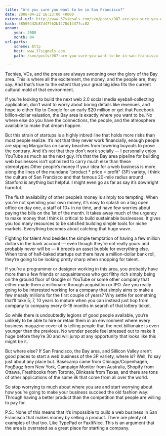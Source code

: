 ```yaml
---
title: "Are you sure you want to be in San Francisco?"
date: 2008-04-22 16:23:00 +0000
external-url: http://www.37signals.com/svn/posts/987-are-you-sure-you-want-to-be-in-san-francisco
hash: 58509442b87d47f62b1470d14477cc02
annum:
    year: 2008
    month: 04
url-parts:
    scheme: http
    host: www.37signals.com
    path: /svn/posts/987-are-you-sure-you-want-to-be-in-san-francisco

---
```


Techies, VCs, and the press are always swooning over the glory of the Bay area. This is where all the excitement, the money, and the people are, they say. And that’s true to the extent that your great big idea fits the current cultural mold of that environment.



If you’re looking to build the next web 2.0 social media eyeball-collecting application, don’t want to worry about boring details like revenues, and hope to either flip to Google for an early $20 million or get that Facebook billion-dollar valuation, the Bay area is exactly where you want to be. No where else do you have the connections, the people, and the atmosphere available to make that dream happen.



But this strain of startups is a highly inbred line that holds more risks than most people realize. It’s not that they never work financially, enough people are sipping Margaritas on sunny beaches from towering buyouts to prove the contrary. And it’s not that they don’t work socially — I personally enjoy YouTube as much as the next guy. It’s that the Bay area pipeline for building web businesses isn’t optimized to carry much else than these stereotypes.Other people’s money
If your idea for a web business is more along the lines of the mundane “product * price = profit” (3P) variety, I think the culture of San Francisco and that famous 20-mile radius around Stanford is anything but helpful. I might even go as far as say it’s downright harmful.



The flush availability of other people’s money is simply too tempting. When you’re not spending your own money, it’s easy to splash on a big open office on day one, a staff of 10+ in no time, and have few worries about paying the bills on the 1st of the month. It takes away much of the urgency to make money that I think is critical to build sustainable businesses. It gives you too many resources to be satisfied building simple tools for niche markets. Everything becomes about catching that huge wave.



Fighting for talent
And besides the simple temptation of having a few million dollars in the bank account — even though they’re not really yours and probably never will be — it breeds an asset bubble for everything else. When tons of half-baked startups out there have a million-dollar bank roll, they’re going to be looking pretty sharp when shopping for talent.



If you’re a programmer or designer working in this area, you probably have more than a few friends or acquaintances who got filthy rich simply being on the ground floor of Google or YouTube or some other company that either made them a millionaire through acquisition or IPO. Are you really going to be interested working for a company that simply aims to make a few measly millions for the first couple of years? Why settle for something that’ll take 5, 7, 10 years to mature when you can instead just hop from company to company every 6-18 months in search of that lottery ticket.



So while there is undoubtedly legions of good people available, you’re unlikely to be able to hire or retain them in an environment where every business magazine cover of is telling people that the next billionaire is even younger than the previous. No wonder people feel stressed out to make it huge before they’re 30 and will jump at any opportunity that looks like this might be it.



But where else?
If San Francisco, the Bay area, and Sillicon Valley aren’t good places to start a web business of the 3P variety, where is? Well, I’d say just about any place but. Basecamp came from Chicago/Copenhagen, FogBugz from New York, Campaign Monitor from Australia, Shopify from Ottawa, Freshbooks from Toronto, Blinksale from Texas, and there are tons of other applications of the same ilk that come from all over the world.



So stop worrying to much about where you are and start worrying about how you’re going to make your business succeed the old fashion way: Through having a better product than the competition that people are willing to pay for.



P.S.: None of this means that it’s impossible to build a web business in San Francisco that makes money by selling a product. There are plenty of examples of that too. Like TypePad or FaxItNice. This is an argument that the area is overrated as a great place for starting a company.

  

